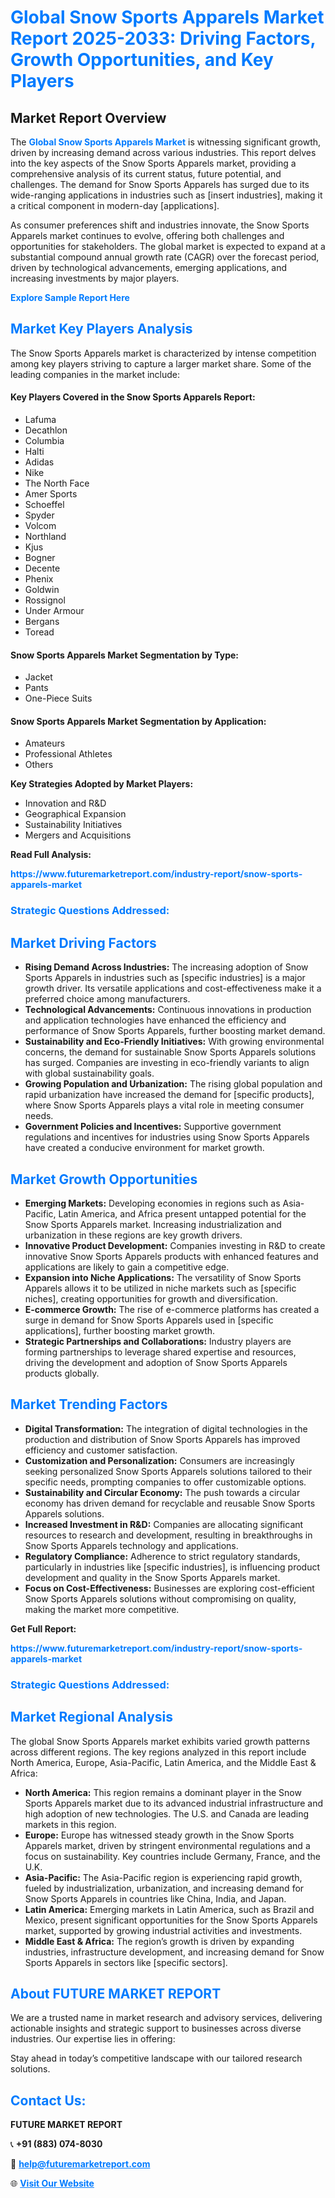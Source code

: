 <h1 style="color: #007BFF;">Global Snow Sports Apparels Market Report 2025-2033: Driving Factors, Growth Opportunities, and Key Players</h1>

<section id="overview">
<h2>Market Report Overview</h2>
<p>The <a href="https://www.futuremarketreport.com/industry-report/snow-sports-apparels-market" style="color: #007BFF; text-decoration: none;"><strong>Global Snow Sports Apparels Market</strong></a> is witnessing significant growth, driven by increasing demand across various industries. This report delves into the key aspects of the Snow Sports Apparels market, providing a comprehensive analysis of its current status, future potential, and challenges. The demand for Snow Sports Apparels has surged due to its wide-ranging applications in industries such as [insert industries], making it a critical component in modern-day [applications].</p>
<p>As consumer preferences shift and industries innovate, the Snow Sports Apparels market continues to evolve, offering both challenges and opportunities for stakeholders. The global market is expected to expand at a substantial compound annual growth rate (CAGR) over the forecast period, driven by technological advancements, emerging applications, and increasing investments by major players.</p>
</section>

<section id="overview">
<p><a href="https://www.futuremarketreport.com/request-sample/reportId=86886" style="color: #007BFF; text-decoration: none;"><strong>Explore Sample Report Here</strong></a></p>
</section>

<section id="key-players">
<h2 style="color: #007BFF;">Market Key Players Analysis</h2>
<p>The Snow Sports Apparels market is characterized by intense competition among key players striving to capture a larger market share. Some of the leading companies in the market include:</p>
<h4>Key Players Covered in the Snow Sports Apparels Report:</h4>
<ul><li>Lafuma</li><li>Decathlon</li><li>Columbia</li><li>Halti</li><li>Adidas</li><li>Nike</li><li>The North Face</li><li>Amer Sports</li><li>Schoeffel</li><li>Spyder</li><li>Volcom</li><li>Northland</li><li>Kjus</li><li>Bogner</li><li>Decente</li><li>Phenix</li><li>Goldwin</li><li>Rossignol</li><li>Under Armour</li><li>Bergans</li><li>Toread</li></ul>
<h4>Snow Sports Apparels Market Segmentation by Type:</h4>
<ul><li>Jacket</li><li>Pants</li><li>One-Piece Suits</li></ul>

<h4>Snow Sports Apparels Market Segmentation by Application:</h4>
<ul><li>Amateurs</li><li>Professional Athletes</li><li>Others</li></ul>
<p><strong>Key Strategies Adopted by Market Players:</strong></p>
<ul>
<li>Innovation and R&D</li>
<li>Geographical Expansion</li>
<li>Sustainability Initiatives</li>
<li>Mergers and Acquisitions</li>
</ul>
</section>

<section>
<p><strong>Read Full Analysis: </strong></p><a href="https://www.futuremarketreport.com/industry-report/snow-sports-apparels-market" style="color: #007BFF; text-decoration: none;"><strong>https://www.futuremarketreport.com/industry-report/snow-sports-apparels-market</strong></a>
<h3 style="color: #007BFF;">Strategic Questions Addressed:</h3>
</section>

<section id="driving-factors">
<h2 style="color: #007BFF;">Market Driving Factors</h2>
<ul>
<li><strong>Rising Demand Across Industries:</strong> The increasing adoption of Snow Sports Apparels in industries such as [specific industries] is a major growth driver. Its versatile applications and cost-effectiveness make it a preferred choice among manufacturers.</li>
<li><strong>Technological Advancements:</strong> Continuous innovations in production and application technologies have enhanced the efficiency and performance of Snow Sports Apparels, further boosting market demand.</li>
<li><strong>Sustainability and Eco-Friendly Initiatives:</strong> With growing environmental concerns, the demand for sustainable Snow Sports Apparels solutions has surged. Companies are investing in eco-friendly variants to align with global sustainability goals.</li>
<li><strong>Growing Population and Urbanization:</strong> The rising global population and rapid urbanization have increased the demand for [specific products], where Snow Sports Apparels plays a vital role in meeting consumer needs.</li>
<li><strong>Government Policies and Incentives:</strong> Supportive government regulations and incentives for industries using Snow Sports Apparels have created a conducive environment for market growth.</li>
</ul>
</section>

<section id="growth-opportunities">
<h2 style="color: #007BFF;">Market Growth Opportunities</h2>
<ul>
<li><strong>Emerging Markets:</strong> Developing economies in regions such as Asia-Pacific, Latin America, and Africa present untapped potential for the Snow Sports Apparels market. Increasing industrialization and urbanization in these regions are key growth drivers.</li>
<li><strong>Innovative Product Development:</strong> Companies investing in R&D to create innovative Snow Sports Apparels products with enhanced features and applications are likely to gain a competitive edge.</li>
<li><strong>Expansion into Niche Applications:</strong> The versatility of Snow Sports Apparels allows it to be utilized in niche markets such as [specific niches], creating opportunities for growth and diversification.</li>
<li><strong>E-commerce Growth:</strong> The rise of e-commerce platforms has created a surge in demand for Snow Sports Apparels used in [specific applications], further boosting market growth.</li>
<li><strong>Strategic Partnerships and Collaborations:</strong> Industry players are forming partnerships to leverage shared expertise and resources, driving the development and adoption of Snow Sports Apparels products globally.</li>
</ul>
</section>

<section id="trending-factors">
<h2 style="color: #007BFF;">Market Trending Factors</h2>
<ul>
<li><strong>Digital Transformation:</strong> The integration of digital technologies in the production and distribution of Snow Sports Apparels has improved efficiency and customer satisfaction.</li>
<li><strong>Customization and Personalization:</strong> Consumers are increasingly seeking personalized Snow Sports Apparels solutions tailored to their specific needs, prompting companies to offer customizable options.</li>
<li><strong>Sustainability and Circular Economy:</strong> The push towards a circular economy has driven demand for recyclable and reusable Snow Sports Apparels solutions.</li>
<li><strong>Increased Investment in R&D:</strong> Companies are allocating significant resources to research and development, resulting in breakthroughs in Snow Sports Apparels technology and applications.</li>
<li><strong>Regulatory Compliance:</strong> Adherence to strict regulatory standards, particularly in industries like [specific industries], is influencing product development and quality in the Snow Sports Apparels market.</li>
<li><strong>Focus on Cost-Effectiveness:</strong> Businesses are exploring cost-efficient Snow Sports Apparels solutions without compromising on quality, making the market more competitive.</li>
</ul>
</section>

<section>
<p><strong>Get Full Report: </strong></p><a href="https://www.futuremarketreport.com/industry-report/snow-sports-apparels-market" style="color: #007BFF; text-decoration: none;"><strong>https://www.futuremarketreport.com/industry-report/snow-sports-apparels-market</strong></a>
<h3 style="color: #007BFF;">Strategic Questions Addressed:</h3>
</section>


<section id="regional-analysis">
<h2 style="color: #007BFF;">Market Regional Analysis</h2>
<p>The global Snow Sports Apparels market exhibits varied growth patterns across different regions. The key regions analyzed in this report include North America, Europe, Asia-Pacific, Latin America, and the Middle East & Africa:</p>
<ul>
<li><strong>North America:</strong> This region remains a dominant player in the Snow Sports Apparels market due to its advanced industrial infrastructure and high adoption of new technologies. The U.S. and Canada are leading markets in this region.</li>
<li><strong>Europe:</strong> Europe has witnessed steady growth in the Snow Sports Apparels market, driven by stringent environmental regulations and a focus on sustainability. Key countries include Germany, France, and the U.K.</li>
<li><strong>Asia-Pacific:</strong> The Asia-Pacific region is experiencing rapid growth, fueled by industrialization, urbanization, and increasing demand for Snow Sports Apparels in countries like China, India, and Japan.</li>
<li><strong>Latin America:</strong> Emerging markets in Latin America, such as Brazil and Mexico, present significant opportunities for the Snow Sports Apparels market, supported by growing industrial activities and investments.</li>
<li><strong>Middle East & Africa:</strong> The region’s growth is driven by expanding industries, infrastructure development, and increasing demand for Snow Sports Apparels in sectors like [specific sectors].</li>
</ul>
</section>

<footer>
<h2 style="color: #007BFF;">About FUTURE MARKET REPORT</h2>
<p>We are a trusted name in market research and advisory services, delivering actionable insights and strategic support to businesses across diverse industries. Our expertise lies in offering:</p>

<p>Stay ahead in today’s competitive landscape with our tailored research solutions.</p>

<h2 style="color: #007BFF;">Contact Us:</h2>
<p><strong>FUTURE MARKET REPORT</strong></p>
<p>📞 <strong>+91 (883) 074-8030</strong></p>
<p>📧 <strong><a href="mailto:help@futuremarketreport.com" style="color: #007BFF;">help@futuremarketreport.com</a></strong></p>
<p>🌐 <strong><a href="https://www.futuremarketreport.com/" style="color: #007BFF;">Visit Our Website</a></strong></p>
</footer>